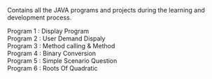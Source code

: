 Contains all the JAVA programs and projects during the learning and development process.

Program 1 : Display Program  
Program 2 : User Demand Dispaly  
Program 3 : Method calling & Method  
Program 4 : Binary Conversion  
Program 5 : Simple Scenario Question  
Program 6 : Roots Of Quadratic  
